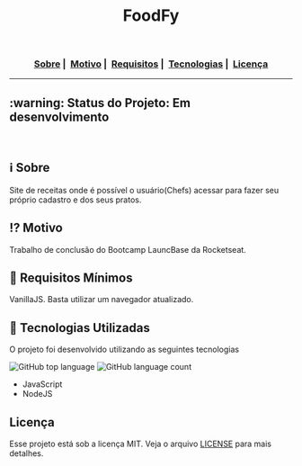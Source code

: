 <h1 align="center">FoodFy</h1>
<br>

<h3 align="center">
  <a href="#information_source-sobre">Sobre</a>&nbsp;|&nbsp;
  <a href="#interrobang-motivo">Motivo</a>&nbsp;|&nbsp;
  <a href="#seedling-requisitos-mínimos">Requisitos</a>&nbsp;|&nbsp;
  <a href="#rocket-tecnologias-utilizadas">Tecnologias</a>&nbsp;|&nbsp;
  <a href="#licença">Licença</a>
</h3>

___
<h2>:warning: Status do Projeto: Em desenvolvimento</h2>
<br>

## :information_source: Sobre

Site de receitas onde é possível o usuário(Chefs) acessar para fazer seu próprio cadastro e dos seus pratos.

## :interrobang: Motivo

Trabalho de conclusão do Bootcamp LauncBase da Rocketseat.

## :seedling: Requisitos Mínimos

VanillaJS. Basta utilizar um navegador atualizado.

## :rocket: Tecnologias Utilizadas 

O projeto foi desenvolvido utilizando as seguintes tecnologias

<img alt="GitHub top language" src="https://img.shields.io/github/languages/top/drigosantos81/foodfy?color=yellow"> <img alt="GitHub language count" src="https://img.shields.io/github/languages/count/drigosantos81/foodfy">

- JavaScript
- NodeJS



## Licença 

Esse projeto está sob a licença MIT. Veja o arquivo [LICENSE](LICENSE) para mais detalhes.